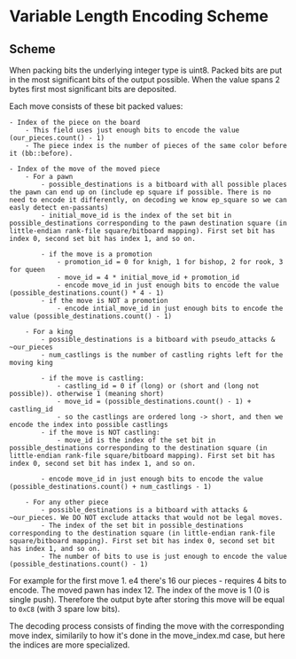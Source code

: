 # Variable Length Encoding Scheme

## Scheme

When packing bits the underlying integer type is uint8. Packed bits are put in the most significant bits of the output possible. When the value spans 2 bytes first most significant bits are deposited.

Each move consists of these bit packed values:
```
- Index of the piece on the board
    - This field uses just enough bits to encode the value (our_pieces.count() - 1)
    - The piece index is the number of pieces of the same color before it (bb::before).

- Index of the move of the moved piece
    - For a pawn
        - possible_destinations is a bitboard with all possible places the pawn can end up on (include ep square if possible. There is no need to encode it differently, on decoding we know ep_square so we can easly detect en-passants)
        - initial_move_id is the index of the set bit in possible_destinations corresponding to the pawn destination square (in little-endian rank-file square/bitboard mapping). First set bit has index 0, second set bit has index 1, and so on.

        - if the move is a promotion
            - promotion_id = 0 for knigh, 1 for bishop, 2 for rook, 3 for queen
            - move_id = 4 * initial_move_id + promotion_id
            - encode move_id in just enough bits to encode the value (possible_destinations.count() * 4 - 1)
        - if the move is NOT a promotion
            - encode intial_move_id in just enough bits to encode the value (possible_destinations.count() - 1)

    - For a king
        - possible_destinations is a bitboard with pseudo_attacks & ~our_pieces
        - num_castlings is the number of castling rights left for the moving king

        - if the move is castling:
            - castling_id = 0 if (long) or (short and (long not possible)). otherwise 1 (meaning short)
            - move_id = (possible_destinations.count() - 1) + castling_id
            - so the castlings are ordered long -> short, and then we encode the index into possible castlings
        - if the move is NOT castling:
            - move_id is the index of the set bit in possible_destinations corresponding to the destination square (in little-endian rank-file square/bitboard mapping). First set bit has index 0, second set bit has index 1, and so on.

        - encode move_id in just enough bits to encode the value (possible_destinations.count() + num_castlings - 1)

    - For any other piece
        - possible_destinations is a bitboard with attacks & ~our_pieces. We DO NOT exclude attacks that would not be legal moves.
        - The index of the set bit in possible_destinations corresponding to the destination square (in little-endian rank-file square/bitboard mapping). First set bit has index 0, second set bit has index 1, and so on.
        - The number of bits to use is just enough to encode the value (possible_destinations.count() - 1)
```

For example for the first move 1. e4 there's 16 our pieces - requires 4 bits to encode. The moved pawn has index 12. The index of the move is 1 (0 is single push). Therefore the output byte after storing this move will be equal to `0xC8` (with 3 spare low bits).

The decoding process consists of finding the move with the corresponding move index, similarily to how it's done in the move_index.md case, but here the indices are more specialized.